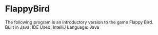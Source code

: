 # FlappyBird

The following program is an introductory version to the game Flappy Bird. Built in Java.
IDE Used: IntelliJ
Language: Java
